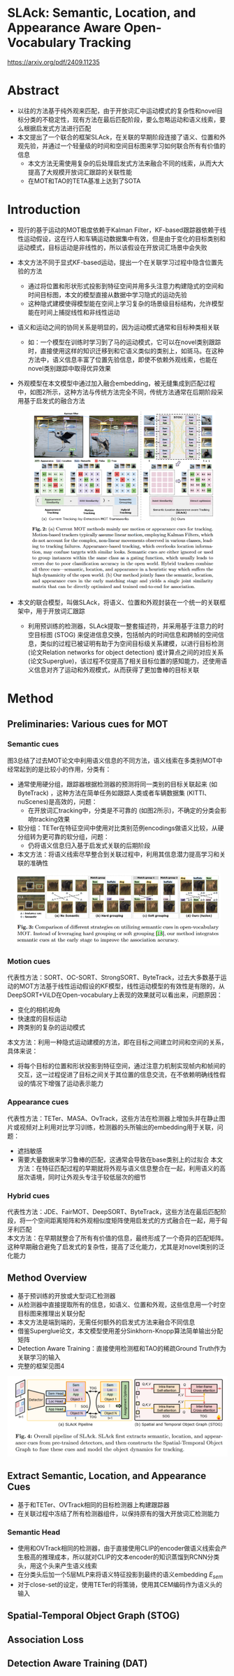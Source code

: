 # SLAck: Semantic, Location, and Appearance Aware Open-Vocabulary Tracking
https://arxiv.org/pdf/2409.11235  
# Abstract
- 以往的方法基于纯外观来匹配，由于开放词汇中运动模式的复杂性和novel目标分类的不稳定性，现有方法在最后匹配阶段，要么忽略运动和语义线索，要么根据启发式方法进行匹配
- 本文提出了一个联合的框架SLAck，在关联的早期阶段连接了语义、位置和外观先验，并通过一个轻量级的时间和空间目标图来学习如何联合所有有价值的信息
  - 本文方法无需使用复杂的后处理启发式方法来融合不同的线索，从而大大提高了大规模开放词汇跟踪的关联性能
  - 在MOT和TAO的TETA基准上达到了SOTA

# Introduction
- 现行的基于运动的MOT极度依赖于Kalman Filter，KF-based跟踪器依赖于线性运动假设，这在行人和车辆运动数据集中有效，但是由于变化的目标类别和运动模式，目标运动是非线性的，所以该假设在开放词汇场景中会失败
- 本文方法不同于显式KF-based运动，提出一个在关联学习过程中隐含位置先验的方法
  - 通过将位置和形状形式投影到特征空间并用多头注意力构建隐式的空间和时间目标图，本文的模型直接从数据中学习隐式的运动先验
  - 这种隐式建模使得模型能在空间上学习复杂的场景级目标结构，允许模型能在时间上捕捉线性和非线性运动
- 语义和运动之间的协同关系是明显的，因为运动模式通常和目标种类相关联
  - 如：一个模型在训练时学习到了马的运动模式，它可以在novel类别跟踪时，直接使用这样的知识迁移到和它语义类似的类别上，如斑马。在这种方法中，语义信息丰富了位置先验信息，即使不依赖外观线索，也能在novel类别跟踪中取得优异效果
- 外观模型在本文模型中通过加入融合embedding，被无缝集成到匹配过程中，如图2所示，这种方法与传统方法完全不同，传统方法通常在后期阶段采用基于启发式的融合方法
  <center><img src=../images/image-81.png style="zoom:50%"></center>

- 本文的联合模型，叫做SLAck，将语义、位置和外观封装在一个统一的关联框架中，用于开放词汇跟踪
  - 利用预训练的检测器，SLAck提取一整套描述符，并采用基于注意力的时空目标图 (STOG) 来促进信息交换，包括帧内的时间信息和跨帧的空间信息，类似的过程已被证明有助于为空间目标级关系建模，以进行目标检测 (论文Relation networks for object detection) 或计算点之间的对应关系 (论文Superglue)，该过程不仅提高了相关目标位置的感知能力，还使用语义信息对齐了运动和外观模式，从而获得了更加鲁棒的目标关联

# Method
## Preliminaries: Various cues for MOT
### Semantic cues
图3总结了过去MOT论文中利用语义信息的不同方法，语义线索在多类别MOT中经常起到的是比较小的作用，分类有：
- 通常使用硬分组，跟踪器根据检测器的预测将同一类别的目标关联起来 (如ByteTrack) ，这种方法在简单任务如跟踪人类或者车辆数据集 (KITTI、nuScenes)是高效的，问题：
  - 在开放词汇tracking中，分类是不可靠的 (如图2所示)，不确定的分类会影响tracking效果
- 软分组：TETer在特征空间中使用对比类别范例encodings做语义比较，从硬分组转为更可靠的软分组，问题：
  - 仍将语义信息归入基于启发式关联的后期阶段
- 本文方法：将语义线索尽早整合到关联过程中，利用其信息潜力提高学习和关联的准确性

<center><img src=../images/image-82.png style="zoom:50%"></center>

### Motion cues
代表性方法：SORT、OC-SORT、StrongSORT、ByteTrack，过去大多数基于运动的MOT方法基于线性运动假设的KF模型，线性运动模型的有效性是有限的，从DeepSORT+ViLD在Open-vocabulary上表现的效果就可以看出来，问题原因：
- 变化的相机视角
- 快速度的目标运动
- 跨类别的复杂的运动模式

本文方法：利用一种隐式运动建模的方法，即在目标之间建立时间和空间的关系，具体来说：
  - 将每个目标的位置和形状投影到特征空间，通过注意力机制实现帧内和帧间的交互，这一过程促进了目标之间关于其位置的信息交流，在不依赖明确线性假设的情况下增强了运动表示能力

### Appearance cues
代表性方法：TETer、MASA、OvTrack，这些方法在检测器上增加头并在静止图片或视频对上利用对比学习训练，检测器的头所输出的embedding用于关联，问题：
- 遮挡敏感
- 需要大量数据来学习鲁棒的匹配，这通常会导致在base类别上的过拟合
本文方法：在特征匹配过程的早期就将外观与语义信息整合在一起，利用语义的高层次语境，同时让外观头专注于较低层次的细节

### Hybrid cues
代表性方法：JDE、FairMOT、DeepSORT、ByteTrack，这些方法在最后匹配阶段，将一个空间距离矩阵和外观相似度矩阵使用启发式的方式融合在一起，用于匈牙利匹配  
本文方法：在早期就整合了所有有价值的信息，最终形成了一个奇异的匹配矩阵。这种早期融合避免了启发式的复杂性，提高了泛化能力，尤其是对novel类别的泛化能力

## Method Overview
- 基于预训练的开放或大型词汇检测器
- 从检测器中直接提取所有的信息，如语义、位置和外观，这些信息用一个时空目标图来推理出关联分配
- 本文方法是端到端的，无需任何额外的启发式方法来融合不同信息
- 借鉴Superglue论文，本文模型使用差分Sinkhorn-Knopp算法简单输出分配矩阵
- Detection Aware Training：直接使用检测框和TAO的稀疏Ground Truth作为关联学习的输入
- 完整的框架见图4

<center><img src=../images/image-83.png style="zoom:50%"></center>

## Extract Semantic, Location, and Appearance Cues
- 基于和TETer、OVTrack相同的目标检测器上构建跟踪器
- 在关联过程中冻结了所有检测器组件，以保持原有的强大开放词汇检测能力
### Semantic Head
- 使用和OVTrack相同的检测器，由于直接使用CLIP的encoder做语义线索会产生极高的推理成本，所以就对CLIP的文本encoder的知识蒸馏到RCNN分类头，用这个头来产生语义线索
- 在分类头后加一个5层MLP来将语义特征投影到最终的语义embedding $E_{sem}$ 
- 对于close-set的设定，使用TETer的将策骑，使用其CEM编码作为语义头的输入
## Spatial-Temporal Object Graph (STOG)
## Association Loss
## Detection Aware Training (DAT)